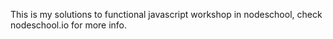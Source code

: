 This is my solutions to functional javascript workshop in nodeschool, check nodeschool.io for more info.
